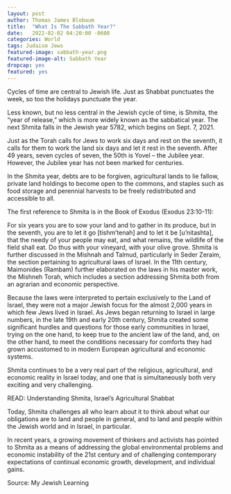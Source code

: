 ```yaml
---
layout: post
author: Thomas James Blobaum 
title:  "What Is The Sabbath Year?"
date:   2022-02-02 04:20:00 -0600
categories: World
tags: Judaism Jews 
featured-image: sabbath-year.png
featured-image-alt: Sabbath Year 
dropcap: yes
featured: yes  
---
```

Cycles of time are central to Jewish life. Just as Shabbat punctuates the week, so too the holidays punctuate the year.

Less known, but no less central in the Jewish cycle of time, is Shmita, the “year of release,” which is more widely known as the sabbatical year. The next Shmita falls in the Jewish year 5782, which begins on Sept. 7, 2021.

<a href="https://en.wikipedia.org/wiki/Shmita" data-iframely-url></a>

Just as the Torah calls for Jews to work six days and rest on the seventh, it calls for them to work the land six days and let it rest in the seventh. After 49 years, seven cycles of seven, the 50th is Yovel – the Jubilee year. However, the Jubilee year has not been marked for centuries.

In the Shmita year, debts are to be forgiven, agricultural lands to lie fallow, private land holdings to become open to the commons, and staples such as food storage and perennial harvests to be freely redistributed and accessible to all.

The first reference to Shmita is in the Book of Exodus (Exodus 23:10-11):

For six years you are to sow your land and to gather in its produce, but in the seventh, you are to let it go [tishm’tenah] and to let it be [u’nitashta], that the needy of your people may eat, and what remains, the wildlife of the field shall eat. Do thus with your vineyard, with your olive grove.
Shmita is further discussed in the Mishnah and Talmud, particularly in Seder Zeraim, the section pertaining to agricultural laws of Israel. In the 11th century, Maimonides (Rambam) further elaborated on the laws in his master work, the Mishneh Torah, which includes a section addressing Shmita both from an agrarian and economic perspective.

Because the laws were interpreted to pertain exclusively to the Land of Israel, they were not a major Jewish focus for the almost 2,000 years in which few Jews lived in Israel. As Jews began returning to Israel in large numbers, in the late 19th and early 20th century, Shmita created some significant hurdles and questions for those early communities in Israel, trying on the one hand, to keep true to the ancient law of the land, and, on the other hand, to meet the conditions necessary for comforts they had grown accustomed to in modern European agricultural and economic systems.

Shmita continues to be a very real part of the religious, agricultural, and economic reality in Israel today, and one that is simultaneously both very exciting and very challenging.

READ: Understanding Shmita, Israel’s Agricultural Shabbat

Today, Shmita challenges all who learn about it to think about what our obligations are to land and people in general, and to land and people within the Jewish world and in Israel, in particular.

In recent years, a growing movement of thinkers and activists has pointed to Shmita as a means of addressing the global environmental problems and economic instability of the 21st century and of challenging contemporary expectations of continual economic growth, development, and individual gains.

Source: My Jewish Learning 

<a href="https://www.myjewishlearning.com/article/what-is-shemita-the-sabbatical-year/" data-iframely-url></a>


